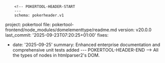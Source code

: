         <!-- POKERTOOL-HEADER-START
        ---
        schema: pokerheader.v1
project: pokertool
file: pokertool-frontend/node_modules/domelementtype/readme.md
version: v20.0.0
last_commit: '2025-09-23T07:20:25+01:00'
fixes:
- date: '2025-09-25'
  summary: Enhanced enterprise documentation and comprehensive unit tests added
        ---
        POKERTOOL-HEADER-END -->
All the types of nodes in htmlparser2's DOM.
